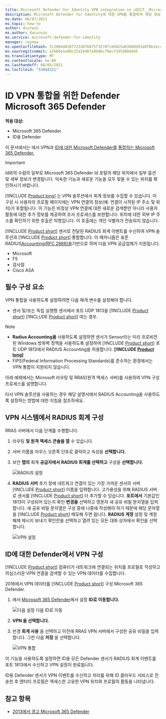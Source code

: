 ```yaml
---
title: Microsoft Defender for Identity VPN integration in <DICT__Microsoft⚐365⚐Defender>Microsoft 365 Defender</DICT__Microsoft⚐365⚐Defender>
description: Microsoft Defender for Identity에 대한 VPN을 통합하여 계정 정보를 수집하는 Microsoft 365 Defender
ms.date: 06/07/2021
ms.topic: how-to
author: dcurwin
ms.author: dacurwin
ms.service: microsoft-defender-for-identity
manager: raynew
ms.openlocfilehash: 5c208440287723367b875f3278fc69425a03b80d93a8f8b1ec4c574a31efb7ec
ms.sourcegitcommit: a1b66e1e80c25d14d67a9b46c79ec7245d88e045
ms.translationtype: MT
ms.contentlocale: ko-KR
ms.lasthandoff: 08/05/2021
ms.locfileid: "53844321"
---
```

# <a name="defender-for-identity-vpn-integration-in-microsoft-365-defender"></a>ID VPN 통합을 위한 Defender Microsoft 365 Defender

**적용 대상:**

- Microsoft 365 Defender
- ID용 Defender

이 문서에서는 에서 VPN과 [ID에 대한 Microsoft Defender를](/defender-for-identity) [통합하는 Microsoft 365 Defender.](/microsoft-365/security/defender/overview-security-center)

>[!IMPORTANT]
>Id와의 수렴의 일부로 Microsoft 365 Defender Id 포털의 해당 위치에서 일부 옵션 및 세부 정보가 변경됩니다. 익숙한 기능과 새로운 기능을 모두 찾을 수 있는 위치를 확인하시기 바랍니다.

[!INCLUDE [Product long](includes/product-long.md)] 는 VPN 솔루션에서 회계 정보를 수집할 수 있습니다. 이 구성 시 사용자의 프로필 페이지에는 VPN 연결의 정보(예: 연결이 시작된 IP 주소 및 위치)가 포함됩니다. 이 기능은 비정상 VPN 연결에 대한 새로운 검색뿐만 아니라 사용자 활동에 대한 추가 정보를 제공하여 조사 프로세스를 보완합니다. 위치에 대한 외부 IP 주소를 확인하기 위한 호출은 익명입니다. 이 호출에는 개인 식별자가 전송되지 않습니다.

[!INCLUDE [Product short](includes/product-short.md)] 센서로 전달된 RADIUS 회계 이벤트를 수신하여 VPN 솔루션과 [!INCLUDE [Product short](includes/product-short.md)] 통합합니다. 이 메커니즘은 표준 RADIUS[Accounting(RFC 2866)을](https://tools.ietf.org/html/rfc2866)기반으로 하며 다음 VPN 공급업체가 지원됩니다.

- Microsoft
- F5
- 검사점
- Cisco ASA

## <a name="prerequisites"></a>필수 구성 요소

VPN 통합을 사용하도록 설정하려면 다음 매개 변수를 설정해야 합니다.

- 센서 및/또는 독립 실행형 센서에서 포트 UDP 1813을 [!INCLUDE [Product short](includes/product-short.md)] [!INCLUDE [Product short](includes/product-short.md)] 여는 경우.

> [!NOTE]
>
> - **Radius Accounting을** 사용하도록 설정하면 센서가 Sensor라는 미리 프로비전된 Windows 방화벽 정책을 사용하도록 설정하여 [!INCLUDE [Product short](includes/product-short.md)] 포트 UDP 1813에서 RADIUS Accounting을 허용합니다. **[!INCLUDE [Product long](includes/product-long.md)]**
> - FIPS(Federal Information Processing Standards)를 준수하는 환경에서는 VPN 통합이 지원되지 않습니다.

아래 예제에서는 Microsoft 라우팅 및 RRAS(원격 액세스 서버)를 사용하여 VPN 구성 프로세스를 설명합니다.

타사 VPN 솔루션을 사용하는 경우 해당 설명서에서 RADIUS Accounting을 사용하도록 설정하는 방법에 대한 지침을 참조하세요.

## <a name="configure-radius-accounting-on-the-vpn-system"></a>VPN 시스템에서 RADIUS 회계 구성

RRAS 서버에서 다음 단계를 수행합니다.

1. 라우팅 **및 원격 액세스 콘솔을 열** 수 있습니다.
1. 서버 이름을 마우스 오른쪽 단추로 클릭하고 속성을 **선택합니다.**
1. 보안 **탭의** 회계 **공급자에서** **RADIUS 회계를 선택하고** 구성을 **선택합니다.**

    ![RADIUS 설정](../../media/defender-identity/radius-setup.png)

1. **RADIUS 서버** 추가 창에  네트워크 연결이 있는 가장 가까운 센서의 서버 [!INCLUDE [Product short](includes/product-short.md)] 이름을 입력합니다. 고가용성을 위해 RADIUS 서버로 센서를 [!INCLUDE [Product short](includes/product-short.md)] 더 추가할 수 있습니다. **포트에서** 기본값인 1813이 구성되어 있는지 확인 **변경을** 선택하고 영문자 새 공유 비밀 문자열을 입력합니다. 새 공유 비밀 문자열은 구성 중에 나중에 작성해야 하기 때문에 해당 문자열을 [!INCLUDE [Product short](includes/product-short.md)] 메모해 두면 됩니다. **RADIUS 계정** 설정 및 계정 해제 메시지 보내기 확인란을 선택하고 열려 있는 모든 대화 상자에서 확인을 선택합니다. 

    ![VPN 설정](../../media/defender-identity/vpn-set-accounting.png)

## <a name="configure-vpn-in-defender-for-identity"></a>ID에 대한 Defender에서 VPN 구성

[!INCLUDE [Product short](includes/product-short.md)] 컴퓨터가 네트워크에 연결되는 위치를 프로필로 작성하고 의심스러운 VPN 연결을 검색할 수 있는 VPN 데이터를 수집합니다.

2016에서 VPN 데이터를 [!INCLUDE [Product short](includes/product-short.md)] 구성 Microsoft 365 Defender.

1. 에서 [Microsoft 365 Defender](https://security.microsoft.com/)에서  설정 **ID로 이동합니다.**

    ![다음 설정 다음 ID로 이동](../../media/defender-identity/settings-identities.png)

1. **VPN 을 선택합니다.**
1. 반경 **회계 사용** 을  선택하고 이전에 RRAS VPN 서버에서 구성한 공유 비밀을 입력합니다. 그런 다음 **저장** 을 선택합니다.

    ![VPN 통합](../../media/defender-identity/vpn-integration.png)

이 기능을 사용하도록 설정하면 ID용 모든 Defender 센서가 RADIUS 회계 이벤트를 포트 1813에서 수신하고 VPN 설정이 완료됩니다.

ID용 Defender 센서가 VPN 이벤트를 수신하고 처리를 위해 ID 클라우드 서비스로 전송한 후 엔터티 프로필은 액세스한 고유한 VPN 위치와 프로필의 활동을 나타냅니다.

## <a name="see-also"></a>참고 항목

- [2013에서 경고 Microsoft 365 Defender](../defender/investigate-alerts.md)
